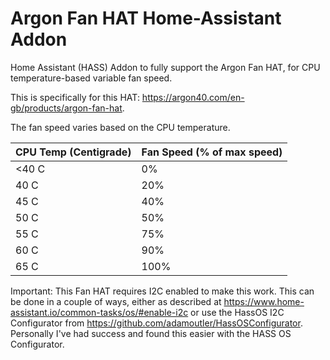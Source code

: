 # Argon Fan HAT Home-Assistant Addon

Home Assistant (HASS) Addon to fully support the Argon Fan HAT, for CPU temperature-based variable fan speed.

This is specifically for this HAT: <https://argon40.com/en-gb/products/argon-fan-hat>.

The fan speed varies based on the CPU temperature.

| CPU Temp (Centigrade) | Fan Speed (% of max speed) |
|------|-----|
| <40 C | 0% |
| 40 C | 20% |
| 45 C | 40% |
| 50 C | 50% |
| 55 C | 75% |
| 60 C | 90% |
| 65 C | 100% |

Important: This Fan HAT requires I2C enabled to make this work. This can be done in a couple of ways, either as described at <https://www.home-assistant.io/common-tasks/os/#enable-i2c> or use the HassOS I2C Configurator from <https://github.com/adamoutler/HassOSConfigurator>. Personally I've had success and found this easier with the HASS OS Configurator.

